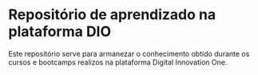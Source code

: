 # Repositório de aprendizado na plataforma DIO

Este repositório serve para armanezar o conhecimento obtido durante os cursos e bootcamps realizos na plataforma Digital Innovation One.

